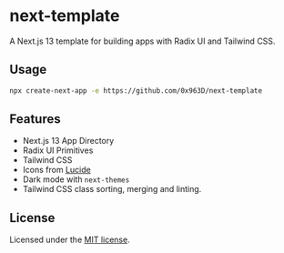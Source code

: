 # next-template

A Next.js 13 template for building apps with Radix UI and Tailwind CSS.

## Usage

```bash
npx create-next-app -e https://github.com/0x963D/next-template
```

## Features

- Next.js 13 App Directory
- Radix UI Primitives
- Tailwind CSS
- Icons from [Lucide](https://lucide.dev)
- Dark mode with `next-themes`
- Tailwind CSS class sorting, merging and linting.

## License

Licensed under the [MIT license](https://github.com/shadcn/ui/blob/main/LICENSE.md).
